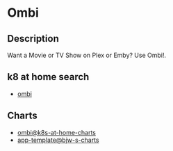 # Ombi

## Description

Want a Movie or TV Show on Plex or Emby? Use Ombi!.

## k8 at home search

- [ombi](https://nanne.dev/k8s-at-home-search/#/ombi)

## Charts

- [ombi@k8s-at-home-charts](https://k8s-at-home.com/charts/)
- [app-template@bjw-s-charts](https://bjw-s.github.io/helm-charts/)
